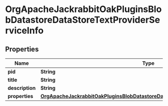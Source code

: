 

# OrgApacheJackrabbitOakPluginsBlobDatastoreDataStoreTextProviderServiceInfo

## Properties

Name | Type | Description | Notes
------------ | ------------- | ------------- | -------------
**pid** | **String** |  |  [optional]
**title** | **String** |  |  [optional]
**description** | **String** |  |  [optional]
**properties** | [**OrgApacheJackrabbitOakPluginsBlobDatastoreDataStoreTextProviderServiceProperties**](OrgApacheJackrabbitOakPluginsBlobDatastoreDataStoreTextProviderServiceProperties.md) |  |  [optional]



